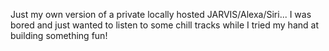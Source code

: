 Just my own version of a private locally hosted JARVIS/Alexa/Siri... 
I was bored and just wanted to listen to some chill tracks while I tried my hand at building something fun!